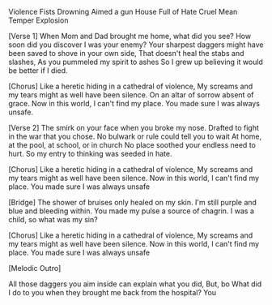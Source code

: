 Violence
Fists
Drowning
Aimed a gun
House Full of Hate
Cruel
Mean
Temper
Explosion

[Verse 1]
When Mom and Dad brought me home, what did you see?
How soon did you discover I was your enemy?
Your sharpest daggers might have been saved to shove in your own side,
That doesn't heal the stabs and slashes,
As you pummeled my spirit to ashes
So I grew up believing it would be better if I died.

[Chorus]
Like a heretic hiding in a cathedral of violence,
My screams and my tears might as well have been silence.
On an altar of sorrow absent of grace.
Now in this world, I can't find my place.
You made sure I was always unsafe.

[Verse 2]
The smirk on your face when you broke my nose.
Drafted to fight in the war that you chose.
No bulwark or rule could tell you to wait
At home, at the pool, at school, or in church
No place soothed your endless need to hurt.
So my entry to thinking was seeded in hate.

[Chorus]
Like a heretic hiding in a cathedral of violence,
My screams and my tears might as well have been silence.
Now in this world, I can't find my place.
You made sure I was always unsafe

[Bridge]
The shower of bruises only healed on my skin.
I'm still purple and blue and bleeding within.
You made my pulse a source of chagrin.
I was a child, so what was my sin?

[Chorus]
Like a heretic hiding in a cathedral of violence,
My screams and my tears might as well have been silence.
Now in this world, I can't find my place.
You made sure I was always unsafe

[Melodic Outro]

All those daggers you aim inside can explain what you did,
But, bo
What did I do to you when they brought me back from the hospital?
You
